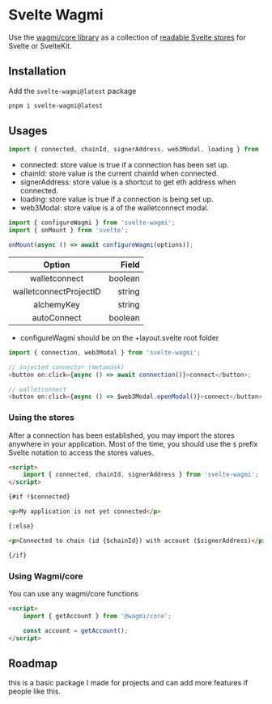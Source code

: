 # Svelte Wagmi

Use the [wagmi/core library](https://wagmi.sh/core/getting-started) as a
collection of [readable Svelte stores](https://svelte.dev/tutorial/readable-stores)
for Svelte or SvelteKit.

## Installation

Add the `svelte-wagmi@latest` package

```bash
pnpm i svelte-wagmi@latest
```

## Usages

```js
import { connected, chainId, signerAddress, web3Modal, loading } from 'svelte-wagmi';
```

- connected: store value is true if a connection has been set up.
- chainId: store value is the current chainId when connected.
- signerAddress: store value is a shortcut to get eth address when connected.
- loading: store value is true if a connection is being set up.
- web3Modal: store value is a of the walletconnect modal.

```js
import { configureWagmi } from 'svelte-wagmi';
import { onMount } from 'svelte';

onMount(async () => await configureWagmi(options));
```

|         Option         |   Field |
| :--------------------: | ------: |
|     walletconnect      | boolean |
| walletconnectProjectID |  string |
|       alchemyKey       |  string |
|      autoConnect       | boolean |

- configureWagmi should be on the +layout.svelte root folder

```js
import { connection, web3Modal } from 'svelte-wagmi';

// injected connector (metamask)
<button on:click={async () => await connection()}>connect</button>;

// walletconnect
<button on:click={async () => $web3Modal.openModal()}>connect</button>;
```

### Using the stores

After a connection has been established, you may import the stores
anywhere in your application. Most of the time, you should use the `$`
prefix Svelte notation to access the stores values.

```html
<script>
	import { connected, chainId, signerAddress } from 'svelte-wagmi';
</script>

{#if !$connected}

<p>My application is not yet connected</p>

{:else}

<p>Connected to chain (id {$chainId}) with account ($signerAddress)</p>

{/if}
```

### Using Wagmi/core

You can use any wagmi/core functions

```html
<script>
	import { getAccount } from '@wagmi/core';

	const account = getAccount();
</script>
```

## Roadmap

this is a basic package I made for projects and can add more features if people like this.
